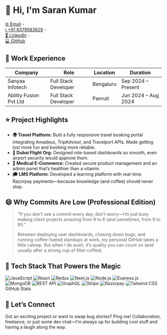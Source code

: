 # 👋 Hi, I'm Saran Kumar

[🌐 Email](mailto:saran.softdev@gmail.com) -  
[📞 +91 6379583629](tel:+916379583629) -  
[🔗 LinkedIn](https://linkedin.com/in/saran-softdev/) -  
[💻 GitHub](https://github.com/saran-softdev)

## 🏢 Work Experience

| Company                | Role                 | Location        | Duration               |
|------------------------|----------------------|-----------------|------------------------|
| Sanyaa Infotech        | Full Stack Developer | Bengaluru       | Sep 2024 – Present     |
| Ability Fusion Pvt Ltd | Full Stack Developer | Panruti         | Jun 2024 – Aug 2024    |

## ⭐ Project Highlights

- **🌍 Travel Platform:** Built a fully responsive travel booking portal integrating Amadeus, TripAdvisor, and Travelport APIs. Made getting lost more fun and booking more reliable.
- **🛫 Dubai Flight Org:** Designed role-based dashboards so smooth, even airport security would approve them.
- **💊 Medical E-Commerce:** Created secure product management and an admin panel that’s healthier than a vitamin.
- **🎓 LMS Platform:** Developed a learning platform with real-time Razorpay payments—because knowledge (and coffee) should never stop.

## 😄 Why Commits Are Low (Professional Edition)

> "If you don’t see a commit every day, don’t worry—I’m just busy making client projects amazing from 9 to 6 (and sometimes, from 9 to 9!)."  
>  
> Between deploying user dashboards, chasing down bugs, and running coffee-fueled standups at work, my personal GitHub takes a little catnap. But when I do push, it’s quality you can count on (and usually after a strong cup of filter coffee).

## 🚀 Tech Stack That Powers the Magic

![JavaScript](https://img.shields.io/badge/-JavaScript-black?style=flat-square&logo=javascript)
![React](https://img.shields.io/badge/-React-61DAFB?style=flat-square&logo=react)
![Redux](https://img.shields.io/badge/-Redux-764ABC?style=flat-square&logo=redux)
![Next.js](https://img.shields.io/badge/-Next.js-000000?style=flat-square&logo=next.js)
![Node.js](https://img.shields.io/badge/-Node.js-339933?style=flat-square&logo=node.js)
![Express.js](https://img.shields.io/badge/-Express.js-000?style=flat-square&logo=express)
![MongoDB](https://img.shields.io/badge/-MongoDB-47A248?style=flat-square&logo=mongodb)
![REST API](https://img.shields.io/badge/-REST-02569B?style=flat-square&logo=rest)
![GraphQL](https://img.shields.io/badge/-GraphQL-E10098?style=flat-square&logo=graphql)
![Stripe](https://img.shields.io/badge/-Stripe-008CDD?style=flat-square&logo=stripe)
![Razorpay](https://img.shields.io/badge/-Razorpay-02042B?style=flat-square&logo=razorpay)
![Tailwind CSS](https://img.shields.io/badge/-Tailwind_CSS-38B2AC?style=flat-square&logo=tailwindcss)
 GitHub Stats


  
  


## 🤝 Let’s Connect

Got an exciting project or want to swap bug stories? Ping me! Collaboration, freelance, or just some dev chat—I’m always up for building cool stuff and having a laugh along the way.
